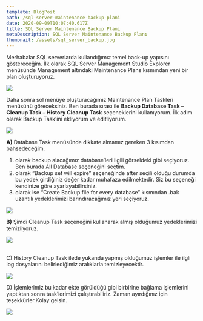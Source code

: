 ```yaml
---
template: BlogPost
path: /sql-server-maintenance-backup-plani
date: 2020-09-09T10:07:40.617Z
title: SQL Server Maintenance Backup Planı
metaDescription: SQL Server Maintenance Backup Planı
thumbnail: /assets/sql_server_backup.jpg
---
```

Merhabalar SQL serverlarda kullandığımız temel back-up yapısını göstereceğim. İlk olarak SQL Server Management Studio Explorer menüsünde Management altındaki Maintenance Plans kısmından yeni bir plan oluşturuyoruz.

![](/assets/sql1.png)



Daha sonra sol menüye oluşturacağımız Maintenance Plan Taskleri menüsünü göreceksiniz. Ben burada sırası ile **Backup Database Task – Cleanup Task – History Cleanup Task** seçeneklerini kullanıyorum. İlk adım olarak Backup Task’ini ekliyorum ve editliyorum.

![](/assets/sql2.jpg)



 **A)** Database Task menüsünde dikkate almamız gereken 3 kısımdan bahsedeceğim.

1. olarak backup alacağımız database’leri ilgili görseldeki gibi seçiyoruz. Ben burada All Database seçeneğini seçtim.
2. olarak “Backup set will expire” seçeneğinde after seçili olduğu durumda bu yedek girdiğiniz değer kadar muhafaza edilmektedir. Siz bu seçeneği kendinize göre ayarlayabilirsiniz.
3. olarak ise “Create Backup file for every database” kısmından .bak uzantılı yedeklerimizi barındıracağımız yeri seçiyoruz.

![](/assets/sql3.jpg)



**B)** Şimdi Cleanup Task seçeneğini kullanarak almış olduğumuz yedeklerimizi temizliyoruz.



![](/assets/sql4.jpg)

\
C) History Cleanup Task ilede yukarıda yapmış olduğumuz işlemler ile ilgli log dosyalarını belirlediğimiz aralıklarla temizleyecektir.

![](/assets/sql5.jpg)



D) İşlemlerimiz bu kadar ekte görüldüğü gibi birbirine bağlama işlemlerini yaptıktan sonra task’lerimizi çalıştırabiliriz. Zaman ayırdığınız için teşekkürler.Kolay gelsin.

![](/assets/sql6.jpg)
